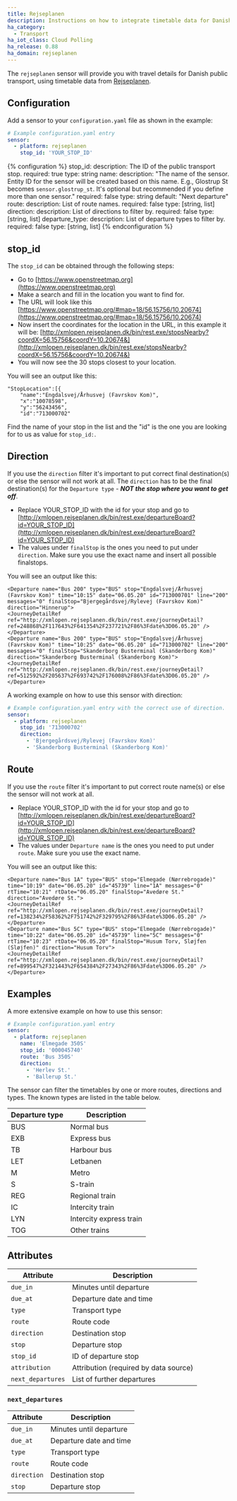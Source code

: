 ```yaml
---
title: Rejseplanen
description: Instructions on how to integrate timetable data for Danish Rejseplanen within Home Assistant.
ha_category:
  - Transport
ha_iot_class: Cloud Polling
ha_release: 0.88
ha_domain: rejseplanen
---
```


The `rejseplanen` sensor will provide you with travel details for Danish public transport, using timetable data from [Rejseplanen](https://www.rejseplanen.dk/).

## Configuration

Add a sensor to your `configuration.yaml` file as shown in the example:

```yaml
# Example configuration.yaml entry
sensor:
  - platform: rejseplanen
    stop_id: 'YOUR_STOP_ID'
```

{% configuration %}
stop_id:
  description: The ID of the public transport stop.
  required: true
  type: string
name:
  description: "The name of the sensor. Entity ID for the sensor will be created based on this name. E.g., Glostrup St becomes `sensor.glostrup_st`. It's optional but recommended if you define more than one sensor."
  required: false
  type: string
  default: "Next departure"
route:
  description: List of route names.
  required: false
  type: [string, list]
direction:
  description: List of directions to filter by.
  required: false
  type: [string, list]
departure_type:
  description: List of departure types to filter by.
  required: false
  type: [string, list]
{% endconfiguration %}

## stop_id

The `stop_id` can be obtained through the following steps:

- Go to [https://www.openstreetmap.org](https://www.openstreetmap.org)
- Make a search and fill in the location you want to find for.
- The URL will look like this [https://www.openstreetmap.org/#map=18/56.15756/10.20674](https://www.openstreetmap.org/#map=18/56.15756/10.20674)
- Now insert the coordinates for the location in the URL, in this example it will be: [http://xmlopen.rejseplanen.dk/bin/rest.exe/stopsNearby?coordX=56.15756&coordY=10.20674&](http://xmlopen.rejseplanen.dk/bin/rest.exe/stopsNearby?coordX=56.15756&coordY=10.20674&)
- You will now see the 30 stops closest to your location.

You will see an output like this:

```text
"StopLocation":[{
    "name":"Engdalsvej/Århusvej (Favrskov Kom)",
    "x":"10078598",
    "y":"56243456",
    "id":"713000702"
```

Find the name of your stop in the list and the "id" is the one you are looking for to us as value for `stop_id:`.

## Direction

If you use the `direction` filter it's important to put correct final destination(s) or else the sensor will not work at all.
The `direction` has to be the final destination(s) for the `Departure type` - ***NOT the stop where you want to get off***. 

- Replace YOUR_STOP_ID with the id for your stop and go to [http://xmlopen.rejseplanen.dk/bin/rest.exe/departureBoard?id=YOUR_STOP_ID](http://xmlopen.rejseplanen.dk/bin/rest.exe/departureBoard?id=YOUR_STOP_ID)
- The values under `finalStop` is the ones you need to put under `direction`. Make sure you use the exact name and insert all possible finalstops.

You will see an output like this:

```text
<Departure name="Bus 200" type="BUS" stop="Engdalsvej/Århusvej (Favrskov Kom)" time="10:15" date="06.05.20" id="713000701" line="200" messages="0" finalStop="Bjergegårdsvej/Rylevej (Favrskov Kom)" direction="Hinnerup">
<JourneyDetailRef ref="http://xmlopen.rejseplanen.dk/bin/rest.exe/journeyDetail?ref=248868%2F117643%2F641354%2F237721%2F86%3Fdate%3D06.05.20" />
</Departure>
<Departure name="Bus 200" type="BUS" stop="Engdalsvej/Århusvej (Favrskov Kom)" time="10:25" date="06.05.20" id="713000702" line="200" messages="0" finalStop="Skanderborg Busterminal (Skanderborg Kom)" direction="Skanderborg Busterminal (Skanderborg Kom)">
<JourneyDetailRef ref="http://xmlopen.rejseplanen.dk/bin/rest.exe/journeyDetail?ref=512592%2F205637%2F693742%2F176008%2F86%3Fdate%3D06.05.20" />
</Departure>
```

A working example on how to use this sensor with direction:

```yaml
# Example configuration.yaml entry with the correct use of direction.
sensor:
  - platform: rejseplanen
    stop_id: '713000702'
    direction:
      - 'Bjergegårdsvej/Rylevej (Favrskov Kom)'
      - 'Skanderborg Busterminal (Skanderborg Kom)'
```

## Route

If you use the `route` filter it's important to put correct route name(s) or else the sensor will not work at all. 

- Replace YOUR_STOP_ID with the id for your stop and go to [http://xmlopen.rejseplanen.dk/bin/rest.exe/departureBoard?id=YOUR_STOP_ID](http://xmlopen.rejseplanen.dk/bin/rest.exe/departureBoard?id=YOUR_STOP_ID)
- The values under `Departure name` is the ones you need to put under `route`. Make sure you use the exact name.

You will see an output like this:

```text
<Departure name="Bus 1A" type="BUS" stop="Elmegade (Nørrebrogade)" time="10:19" date="06.05.20" id="45739" line="1A" messages="0" rtTime="10:21" rtDate="06.05.20" finalStop="Avedøre St." direction="Avedøre St.">
<JourneyDetailRef ref="http://xmlopen.rejseplanen.dk/bin/rest.exe/journeyDetail?ref=138234%2F58362%2F751742%2F329795%2F86%3Fdate%3D06.05.20" />
</Departure>
<Departure name="Bus 5C" type="BUS" stop="Elmegade (Nørrebrogade)" time="10:22" date="06.05.20" id="45739" line="5C" messages="0" rtTime="10:23" rtDate="06.05.20" finalStop="Husum Torv, Sløjfen (Sløjfen)" direction="Husum Torv">
<JourneyDetailRef ref="http://xmlopen.rejseplanen.dk/bin/rest.exe/journeyDetail?ref=899547%2F321443%2F654384%2F27343%2F86%3Fdate%3D06.05.20" />
</Departure>
```

## Examples

A more extensive example on how to use this sensor:

```yaml
# Example configuration.yaml entry
sensor:
  - platform: rejseplanen
    name: 'Elmegade 350S'
    stop_id: '000045740'
    route: 'Bus 350S'
    direction:
      - 'Herlev St.'
      - 'Ballerup St.'
```

The sensor can filter the timetables by one or more routes, directions and types. The known types are listed in the table below.

| Departure type | Description |
|--------------|-------------|
| BUS | Normal bus |
| EXB | Express bus |
| TB | Harbour bus|
| LET | Letbanen |
| M | Metro |
| S | S-train |
| REG | Regional train |
| IC | Intercity train |
| LYN | Intercity express train |
| TOG | Other trains |

## Attributes

| Attribute    | Description                            |
| ------------ | -------------------------------------- |
| `due_in` | Minutes until departure |
| `due_at` | Departure date and time |
| `type` | Transport type |
| `route` | Route code |
| `direction` | Destination stop |
| `stop` | Departure stop |
| `stop_id` | ID of departure stop |
| `attribution` | Attribution (required by data source) |
| `next_departures` | List of further departures |

### `next_departures`

| Attribute    | Description                            |
| ------------ | -------------------------------------- |
| `due_in` | Minutes until departure |
| `due_at` | Departure date and time |
| `type` | Transport type |
| `route` | Route code |
| `direction` | Destination stop |
| `stop` | Departure stop |
